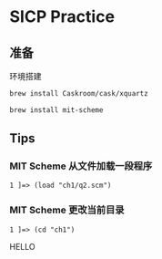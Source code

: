 # SICP Practice

## 准备

环境搭建

```bash
brew install Caskroom/cask/xquartz

brew install mit-scheme
```

## Tips

### MIT Scheme 从文件加载一段程序

```
1 ]=> (load "ch1/q2.scm")
```

### MIT Scheme 更改当前目录

```
1 ]=> (cd "ch1")
```

HELLO
